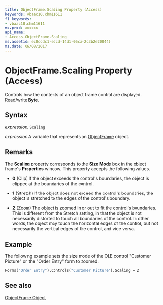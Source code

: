 ```yaml
---
title: ObjectFrame.Scaling Property (Access)
keywords: vbaac10.chm11611
f1_keywords:
- vbaac10.chm11611
ms.prod: access
api_name:
- Access.ObjectFrame.Scaling
ms.assetid: ec0ccdc1-edcd-14d1-05ca-2c3b2e200440
ms.date: 06/08/2017
---
```



# ObjectFrame.Scaling Property (Access)

Controls how the contents of an object frame control are displayed. Read/write  **Byte**.


## Syntax

 _expression_. `Scaling`

 _expression_ A variable that represents an [ObjectFrame](./Access.ObjectFrame.md) object.


## Remarks

The  **Scaling** property corresponds to the **Size Mode** box in the object frame's **Properties** window. This property accepts the following values.


-  **0** (Clip) If the object exceeds the control's boundaries, the object is clipped at the boundaries of the control.
    
-  **1** (Stretch) If the object does not exceed the control's boundaries, the object is stretched to the edges of the control's boundary.
    
-  **2** (Zoom) The object is zoomed in or out to fit the control's boundaries. This is different from the Stretch setting, in that the object is not necessarily distorted to touch all boundaries of the control. In other words, the object may touch the horizontal edges of the control, but not necessarily the vertical edges of the control, and vice versa.
    

## Example

The following example sets the size mode of the OLE control "Customer Picture" on the "Order Entry" form to zoomed.


```vb
Forms("Order Entry").Controls("Customer Picture").Scaling = 2
```


## See also


[ObjectFrame Object](Access.ObjectFrame.md)

